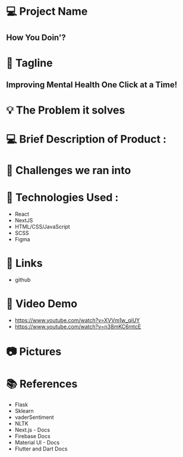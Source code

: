 # 💻 Project Name

## How You Doin'?

# 🚀 Tagline

## Improving Mental Health One Click at a Time!

# 💡 The Problem it solves

# 💻 Brief Description of Product :

# 🧠 Challenges we ran into

# 🔨 Technologies Used :

- React
- NextJS
- HTML/CSS/JavaScript
- SCSS
- Figma

# 🔗 Links

- github

# 🎥 Video Demo

- https://www.youtube.com/watch?v=XVVm1w_qiUY
- https://www.youtube.com/watch?v=n38mKC6mtcE

# 📷 Pictures

<!-- ![Test Image 1](Rectangle-2.png) -->

# 📚 References

- Flask
- Sklearn
- vaderSentiment
- NLTK
- Next.js - Docs
- Firebase Docs
- Material UI - Docs
- Flutter and Dart Docs

